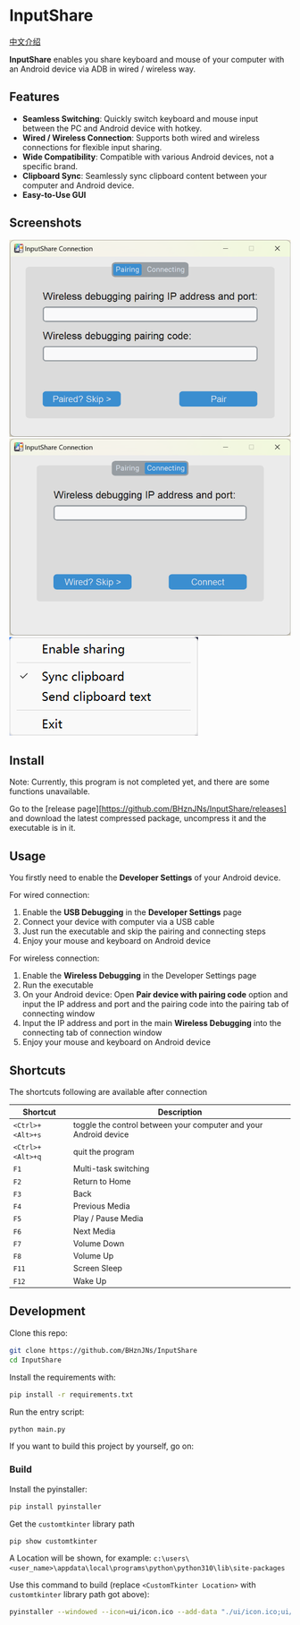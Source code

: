 # InputShare

[中文介绍](README_zh.md)

__InputShare__ enables you share keyboard and mouse of your computer with an Android device via ADB in wired / wireless way.

## Features

- __Seamless Switching__: Quickly switch keyboard and mouse input between the PC and Android device with hotkey.
- __Wired / Wireless Connection__: Supports both wired and wireless connections for flexible input sharing.
- __Wide Compatibility__: Compatible with various Android devices, not a specific brand.
- __Clipboard Sync__: Seamlessly sync clipboard content between your computer and Android device.
- __Easy-to-Use GUI__

## Screenshots

![Pairing UI](./screenshots/pairing_en.png)
![Connecting UI](./screenshots/connecting_en.png)
![System Tray](./screenshots/tray_selections_en.png)

## Install

Note: Currently, this program is not completed yet, and there are some functions unavailable.

Go to the [release page][https://github.com/BHznJNs/InputShare/releases] and download the latest compressed package, uncompress it and the executable is in it.

## Usage

You firstly need to enable the __Developer Settings__ of your Android device.

For wired connection:

1. Enable the __USB Debugging__ in the __Developer Settings__ page
2. Connect your device with computer via a USB cable
3. Just run the executable and skip the pairing and connecting steps
4. Enjoy your mouse and keyboard on Android device

For wireless connection:

1. Enable the __Wireless Debugging__ in the Developer Settings page
2. Run the executable
3. On your Android device: Open __Pair device with pairing code__ option and input the IP address and port and the pairing code into the pairing tab of connecting window
4. Input the IP address and port in the main __Wireless Debugging__ into the connecting tab of connection window
5. Enjoy your mouse and keyboard on Android device

## Shortcuts

The shortcuts following are available after connection

| Shortcut | Description |
| --- | --- |
| `<Ctrl>+<Alt>+s` | toggle the control between your computer and your Android device |
| `<Ctrl>+<Alt>+q` | quit the program |
| `F1` | Multi-task switching |
| `F2` | Return to Home |
| `F3` | Back |
| `F4` | Previous Media |
| `F5` | Play / Pause Media |
| `F6` | Next Media |
| `F7` | Volume Down |
| `F8` | Volume Up |
| `F11` | Screen Sleep |
| `F12` | Wake Up |

## Development

Clone this repo:

```bash
git clone https://github.com/BHznJNs/InputShare
cd InputShare
```

Install the requirements with:

```bash
pip install -r requirements.txt
```

Run the entry script:

```bash
python main.py
```

If you want to build this project by yourself, go on:

### Build

Install the pyinstaller:

```bash
pip install pyinstaller
```

Get the `customtkinter` library path

```bash
pip show customtkinter
```

A Location will be shown, for example: `c:\users\<user_name>\appdata\local\programs\python\python310\lib\site-packages`

Use this command to build (replace `<CustomTkinter Location>` with `customtkinter` library path got above):

```bash
pyinstaller --windowed --icon=ui/icon.ico --add-data "./ui/icon.ico;ui/" --add-data "./adb-bin/;adb-bin/" --add-data "./server/scrcpy-server;server/" --add-data "<CustomTkinter Location>/customtkinter;customtkinter/" main.py
```
